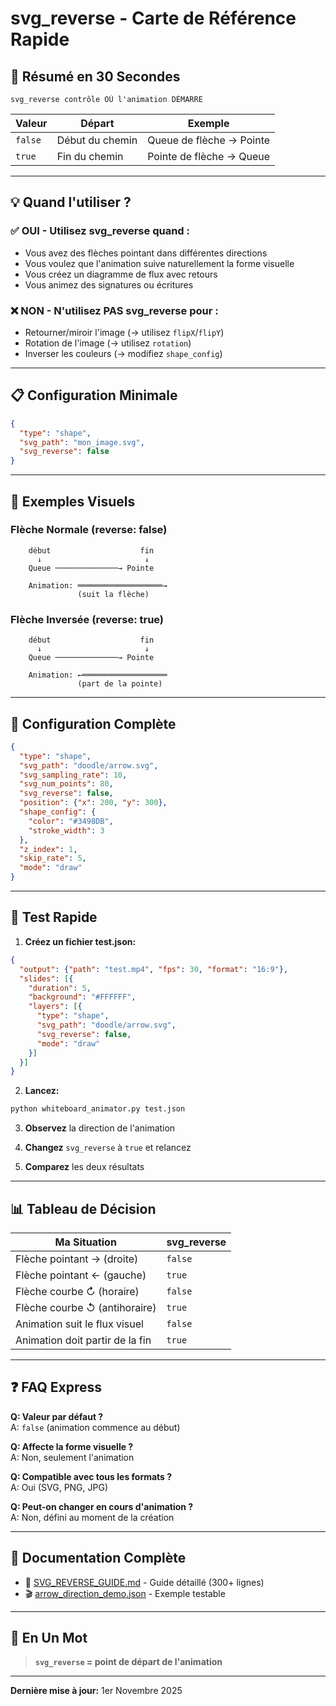 # svg_reverse - Carte de Référence Rapide

## 🎯 Résumé en 30 Secondes

```
svg_reverse contrôle OÙ l'animation DÉMARRE
```

| Valeur | Départ | Exemple |
|--------|--------|---------|
| `false` | Début du chemin | Queue de flèche → Pointe |
| `true` | Fin du chemin | Pointe de flèche → Queue |

---

## 💡 Quand l'utiliser ?

### ✅ OUI - Utilisez svg_reverse quand :
- Vous avez des flèches pointant dans différentes directions
- Vous voulez que l'animation suive naturellement la forme visuelle
- Vous créez un diagramme de flux avec retours
- Vous animez des signatures ou écritures

### ❌ NON - N'utilisez PAS svg_reverse pour :
- Retourner/miroir l'image (→ utilisez `flipX`/`flipY`)
- Rotation de l'image (→ utilisez `rotation`)
- Inverser les couleurs (→ modifiez `shape_config`)

---

## 📋 Configuration Minimale

```json
{
  "type": "shape",
  "svg_path": "mon_image.svg",
  "svg_reverse": false
}
```

---

## 🎨 Exemples Visuels

### Flèche Normale (reverse: false)
```
    début                    fin
      ↓                       ↓
    Queue ──────────────→ Pointe
      
    Animation: ═══════════════════→
               (suit la flèche)
```

### Flèche Inversée (reverse: true)
```
    début                    fin
      ↓                       ↓  
    Queue ──────────────→ Pointe
      
    Animation: ←═══════════════════
               (part de la pointe)
```

---

## 🔧 Configuration Complète

```json
{
  "type": "shape",
  "svg_path": "doodle/arrow.svg",
  "svg_sampling_rate": 10,
  "svg_num_points": 80,
  "svg_reverse": false,
  "position": {"x": 200, "y": 300},
  "shape_config": {
    "color": "#3498DB",
    "stroke_width": 3
  },
  "z_index": 1,
  "skip_rate": 5,
  "mode": "draw"
}
```

---

## 🚀 Test Rapide

1. **Créez un fichier test.json:**
```json
{
  "output": {"path": "test.mp4", "fps": 30, "format": "16:9"},
  "slides": [{
    "duration": 5,
    "background": "#FFFFFF",
    "layers": [{
      "type": "shape",
      "svg_path": "doodle/arrow.svg",
      "svg_reverse": false,
      "mode": "draw"
    }]
  }]
}
```

2. **Lancez:**
```bash
python whiteboard_animator.py test.json
```

3. **Observez** la direction de l'animation

4. **Changez** `svg_reverse` à `true` et relancez

5. **Comparez** les deux résultats

---

## 📊 Tableau de Décision

| Ma Situation | svg_reverse |
|--------------|-------------|
| Flèche pointant → (droite) | `false` |
| Flèche pointant ← (gauche) | `true` |
| Flèche courbe ↻ (horaire) | `false` |
| Flèche courbe ↺ (antihoraire) | `true` |
| Animation suit le flux visuel | `false` |
| Animation doit partir de la fin | `true` |

---

## ❓ FAQ Express

**Q: Valeur par défaut ?**  
A: `false` (animation commence au début)

**Q: Affecte la forme visuelle ?**  
A: Non, seulement l'animation

**Q: Compatible avec tous les formats ?**  
A: Oui (SVG, PNG, JPG)

**Q: Peut-on changer en cours d'animation ?**  
A: Non, défini au moment de la création

---

## 🔗 Documentation Complète

- 📖 [SVG_REVERSE_GUIDE.md](SVG_REVERSE_GUIDE.md) - Guide détaillé (300+ lignes)
- 🎬 [arrow_direction_demo.json](../examples/arrow_direction_demo.json) - Exemple testable

---

## 💬 En Un Mot

> **`svg_reverse` = point de départ de l'animation**

---

**Dernière mise à jour:** 1er Novembre 2025
